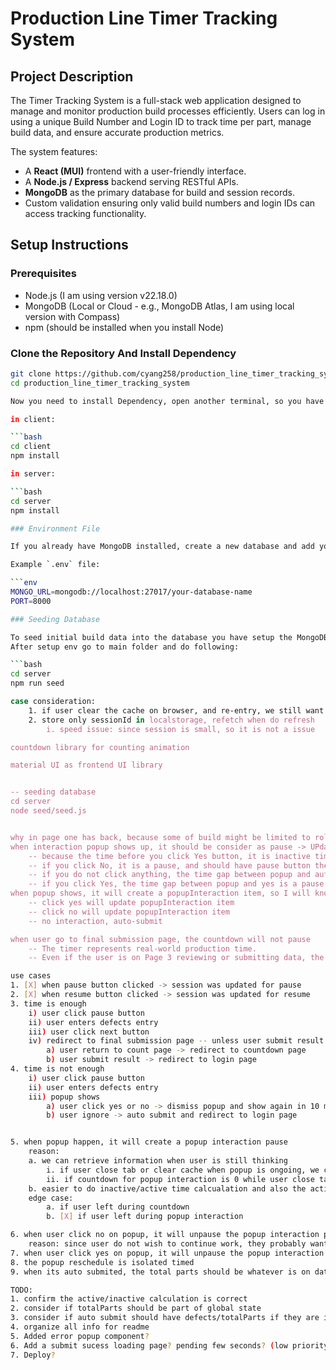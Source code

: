 # Production Line Timer Tracking System

## Project Description

The Timer Tracking System is a full-stack web application designed to manage and monitor production build processes efficiently. Users can log in using a unique Build Number and Login ID to track time per part, manage build data, and ensure accurate production metrics.

The system features:
- A **React (MUI)** frontend with a user-friendly interface.
- A **Node.js / Express** backend serving RESTful APIs.
- **MongoDB** as the primary database for build and session records.
- Custom validation ensuring only valid build numbers and login IDs can access tracking functionality.

## Setup Instructions

### Prerequisites
- Node.js (I am using version v22.18.0)
- MongoDB (Local or Cloud - e.g., MongoDB Atlas, I am using local version with Compass)
- npm (should be installed when you install Node)

### Clone the Repository And Install Dependency
```bash
git clone https://github.com/cyang258/production_line_timer_tracking_system.git
cd production_line_timer_tracking_system

Now you need to install Dependency, open another terminal, so you have one for client and one for server

in client:

```bash
cd client
npm install

in server:

```bash
cd server
npm install

### Environment File

If you already have MongoDB installed, create a new database and add your MongoDB connection string to the `.env` file.

Example `.env` file:

```env
MONGO_URL=mongodb://localhost:27017/your-database-name
PORT=8000

### Seeding Database

To seed initial build data into the database you have setup the MongoDB and env file first.
After setup env go to main folder and do following:

```bash
cd server
npm run seed

case consideration:
    1. if user clear the cache on browser, and re-entry, we still want to fetch the stored session data
    2. store only sessionId in localstorage, refetch when do refresh
        i. speed issue: since session is small, so it is not a issue

countdown library for counting animation

material UI as frontend UI library


-- seeding database
cd server
node seed/seed.js


why in page one has back, because some of build might be limited to role specific, if user want to change to another build, they might requre to change login ID as well
when interaction popup shows up, it should be consider as pause -> UPdate: added a flag for pause event: is popup interaction
    -- because the time before you click Yes button, it is inactive time, unpause time is active time
    -- if you click No, it is a pause, and should have pause button there in case you want to start work, however as punishment, you cannot access Next button until you click yes on next popup interaction
    -- if you do not click anything, the time gap between popup and auto-submit is a pause, once auto-submit, it will update resumeAt
    -- if you click Yes, the time gap between popup and yes is a pause, yes will trigger resume
when popup shows, it will create a popupInteraction item, so I will know when did it show from in popupShownAt and when click button in respondedAt
    -- click yes will update popupInteraction item
    -- click no will update popupInteraction item
    -- no interaction, auto-submit

when user go to final submission page, the countdown will not pause
    -- The timer represents real-world production time.
    -- Even if the user is on Page 3 reviewing or submitting data, the production process (in real life) hasn’t paused.

use cases
1. [X] when pause button clicked -> session was updated for pause
2. [X] when resume button clicked -> session was updated for resume
3. time is enough
    i) user click pause button
    ii) user enters defects entry
    iii) user click next button
    iv) redirect to final submission page -- unless user submit result or it should be considered as a pause
        a) user return to count page -> redirect to countdown page   
        b) user submit result -> redirect to login page
4. time is not enough
    i) user click pause button
    ii) user enters defects entry
    iii) popup shows
        a) user click yes or no -> dismiss popup and show again in 10 mins
        b) user ignore -> auto submit and redirect to login page


5. when popup happen, it will create a popup interaction pause
    reason: 
    a. we can retrieve information when user is still thinking
        i. if user close tab or clear cache when popup is ongoing, we can recover the seesion
        ii. if countdown for popup interaction is 0 while user close tab, once user come back, we can auto-submit session
    b. easier to do inactive/active time calcualation and also the activity monitoring
    edge case: 
        a. if user left during countdown
        b. [X] if user left during popup interaction

6. when user click no on popup, it will unpause the popup interaction pause and create a new normal pause
    reason: since user do not wish to continue work, they probably want to pause and resume when they want to
7. when user click yes on popup, it will unpause the popup interaction pause and continue
8. the popup reschedule is isolated timed
9. when its auto submited, the total parts should be whatever is on database, if it is 0, then it is 0

TODO:
1. confirm the active/inactive calculation is correct
2. consider if totalParts should be part of global state
3. consider if auto submit should have defects/totalParts if they are in global state
4. organize all info for readme
5. Added error popup component?
6. Add a submit sucess loading page? pending few seconds? (low priority)
7. Deploy?